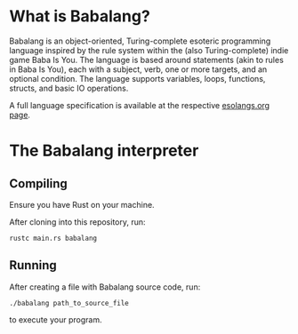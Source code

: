 # What is Babalang?

Babalang is an object-oriented, Turing-complete esoteric programming language inspired by the rule 
system within the (also Turing-complete) indie game Baba Is You. The language is based around statements 
(akin to rules in Baba Is You), each with a subject, verb, one or more targets, and an optional condition. 
The language supports variables, loops, functions, structs, and basic IO operations. 

A full language specification is available at the respective [esolangs.org page](https://esolangs.org/wiki/Babalang).

# The Babalang interpreter

## Compiling

Ensure you have Rust on your machine.

After cloning into this repository, run:

`rustc main.rs babalang`

## Running

After creating a file with Babalang source code, run:

`./babalang path_to_source_file`

 to execute your program.
